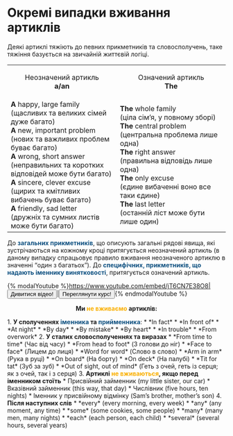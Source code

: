 # Окремi випадки вживання артиклiв

Деякi артиклi тяжiють до певних прикметникiв та словосполучень, таке тяжiння базується на звичайнiй життєвiй логiцi.

<table width="400">
<tr>
<td width="50%"><p align="center">Неозначений артикль<br><b>a/an</b><p></td>
<td width="50%"><p align="center">Означений артикль<br><b>The</b><p></td>
</tr>
<tr>
<td width="50%"><b>A</b> happy, large family<br> (щасливих та великих сiмей дуже багато)<br>
<b>A</b> new, important problem<br> (нових та важливих проблем буває багато)<br>
<b>A</b> wrong, short answer<br> (неправильних та коротких вiдповiдей може бути багато)<br>
<b>A</b> sincere, clever excuse<br> (щирих та кмiтливих вибачень буває багато)<br>
<b>A</b> friendly, sad letter<br> (дружнiх та сумних листiв може бути багато)</td>
<td width="50%"><b>The</b> whole family<br> (цiла сiм’я, у повному зборi)<br>
<b>The</b> central problem<br> (центральна проблема лише одна)<br>
<b>The</b> right answer<br> (правильна вiдповiдь лише одна)<br>
<b>The</b> only excuse<br> (єдине вибаченнi воно все таки єдине)<br>
<b>The</b> last letter<br> (останнiй лiст може бути лише один)</td>
</tr>
</table>

До <font color="#0F5181"><b>загальних прикметникiв</b></font>, що описують загальнi рядовi явища, якi зустрiчаються на кожному кроцi притягується неозначений артикль (в даному випадку спрацьовує правило вживання неозначеного артиклю в значеннi “один з багатьох”). До <font color="#0F5181"><b>специфiчних, прикметникiв, що надають iменнику винятковостi</b></font>, притягується означений артикль.

{% modalYoutube %}https://www.youtube.com/embed/jT6CN7E38O8|<button class="but">Дивитися відео!</button>|<a href="https://study.ed-era.com/courses/EdEra/E101/e101/about"><button class="but">Переглянути курс!</button></a>{% endmodalYoutube %}

<p align="center"><b>Ми <font color="FAAF00">не вживаємо</font> артиклiв:</b></p>
1. <b>У сполученнях <font color="#0F5181">iменника</font> та <font color="#0F5181">прийменника</font></b>:
 * *In fact*
 * *In front of*
 * *At night*
 * *By day*
 * *By mistake*
 * *By heart*
 * *In trouble*
 * *From overwork*
2. <b>У сталих словосполученнях та виразах</b>
 * *From time to time* (Час вiд часу)
 * *From head to foot* (З голови до нiг)
 * *Face to face* (Лицем до лиця)
 * *Word for word* (Слово в слово)
 * *Arm in arm* (Рука в руцi)
 * *On board* (На борту)
 * *On deck* (На палубi)
 * *Tit for tat* (Зуб за зуб)
 * *Out of sight, out of mind* (Геть з очей, геть iз серця; як з очей, так i з серця)
3. <b>Артиклi <font color="#FAAF00">не вживаються</font>, якщо перед iменником стоїть</b>
 * Присвiйний займенник (my little sister, our car)
 * Вказiвний займенник (this way, that day)
 * Числiвник (five hours, ten nights)
 * Iменник у присвiйному вiдмiнку (Sam’s brother, mother’s son)
4. <b>Пiсля наступних слiв</b>
 * *every* (every morning, every week)
 * *any* (any moment, any time)
 * *some* (some cookies, some people)
 * *many* (many men, many nights)
 * *each* (each person, each child)
 * *several* (several hours, several years)